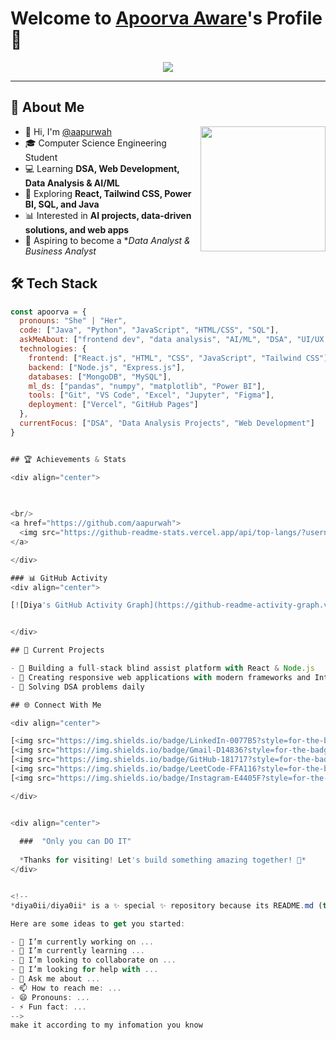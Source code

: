 # Welcome to [Apoorva Aware](https://github.com/aapurwah)'s Profile 👋

<div align="center">
  <img src="https://readme-typing-svg.herokuapp.com?&font=IBM+Plex+Sans&color=FFFFFF&size=25&duration=3000&lines=Welcome+to+my+GitHub+Profile!;I'm+Apoorva+Aware!;UI/UX+Designer;A+Competitive+Programmer;Full+Stack+Developer;ML+Enthusiast;Always+Learning+Something+New!" />
</div>


---

## 🚀 About Me

<img align="right" src="https://camo.githubusercontent.com/3f99f3a94add3763271f7a2985fca0e6ffe27530407d3e00182298bec6fc2a1f/68747470733a2f2f696d616765732d63646e2e65786368616e67652e6172742f71736871677230636a716d723570684431744b2d33676e6f6859576d66635877783656576e6b32376f33383f6578743d666173746c79266f7074696d697a653d6d656469756d276a706720" width="200"> 

- 👋 Hi, I'm [@aapurwah](https://github.com/aapurwah)
- 🎓 Computer Science Engineering Student  
- 💻 Learning **DSA, Web Development, Data Analysis & AI/ML**
- 🌱 Exploring **React, Tailwind CSS, Power BI, SQL, and Java**
- 📊 Interested in **AI projects, data-driven solutions, and web apps**
- 🚀 Aspiring to become a **Data Analyst & Business Analyst*

## 🛠 Tech Stack

```javascript
const apoorva = {
  pronouns: "She" | "Her",
  code: ["Java", "Python", "JavaScript", "HTML/CSS", "SQL"],
  askMeAbout: ["frontend dev", "data analysis", "AI/ML", "DSA", "UI/UX design"],
  technologies: {
    frontend: ["React.js", "HTML", "CSS", "JavaScript", "Tailwind CSS"],
    backend: ["Node.js", "Express.js"],
    databases: ["MongoDB", "MySQL"],
    ml_ds: ["pandas", "numpy", "matplotlib", "Power BI"],
    tools: ["Git", "VS Code", "Excel", "Jupyter", "Figma"],
    deployment: ["Vercel", "GitHub Pages"]
  },
  currentFocus: ["DSA", "Data Analysis Projects", "Web Development"]
}


## 🏆 Achievements & Stats

<div align="center">
  
  

<br/>
<a href="https://github.com/aapurwah">
  <img src="https://github-readme-stats.vercel.app/api/top-langs/?username=diya0ii&layout=compact&theme=radical&hide_border=true&langs_count=8" alt="Top Languages" />
</a>

</div>

### 📊 GitHub Activity
<div align="center">

[![Diya's GitHub Activity Graph](https://github-readme-activity-graph.vercel.app/graph?username=diya0ii&theme=react-dark&hide_border=true)](https://github.com/diya0ii)


</div>

## 🎯 Current Projects

- 🔨 Building a full-stack blind assist platform with React & Node.js
- 📱 Creating responsive web applications with modern frameworks and Interactive UI/UX Designs
- 🧠 Solving DSA problems daily

## 🌐 Connect With Me

<div align="center">

[<img src="https://img.shields.io/badge/LinkedIn-0077B5?style=for-the-badge&logo=linkedin&logoColor=white" />](https://www.linkedin.com/in/diya-verma-323665259/)
[<img src="https://img.shields.io/badge/Gmail-D14836?style=for-the-badge&logo=gmail&logoColor=white" />](mailto:diyav2004@gmail.com)
[<img src="https://img.shields.io/badge/GitHub-181717?style=for-the-badge&logo=github&logoColor=white" />](https://github.com/diya0ii)
[<img src="https://img.shields.io/badge/LeetCode-FFA116?style=for-the-badge&logo=leetcode&logoColor=black" />](https://leetcode.com/u/diya0ii/)
[<img src="https://img.shields.io/badge/Instagram-E4405F?style=for-the-badge&logo=instagram&logoColor=white" />](https://www.instagram.com/diya0ii/?hl=en)

</div>


<div align="center">
  
  ###  "Only you can DO IT" 
  
  *Thanks for visiting! Let's build something amazing together! 🚀*
</div>


<!--
*diya0ii/diya0ii* is a ✨ special ✨ repository because its README.md (this file) appears on your GitHub profile.

Here are some ideas to get you started:

- 🔭 I’m currently working on ...
- 🌱 I’m currently learning ...
- 👯 I’m looking to collaborate on ...
- 🤔 I’m looking for help with ...
- 💬 Ask me about ...
- 📫 How to reach me: ...
- 😄 Pronouns: ...
- ⚡ Fun fact: ...
-->
make it according to my infomation you know

